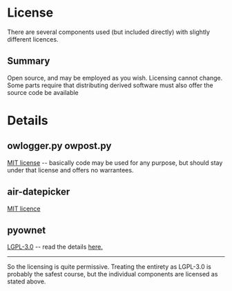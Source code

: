 # License

There are several components used (but included directly) with slightly different licences.

## Summary

Open source, and may be employed as you wish. Licensing cannot change. Some parts require that distributing derived software must also offer the source code be available

# Details

## owlogger.py owpost.py

[MIT license](https://github.com/alfille/owlogger) -- basically code may be used for any purpose, but should stay under that license and offers no warrantees.

## air-datepicker

[MIT licence](https://github.com/t1m0n/air-datepicker)

## pyownet

[LGPL-3.0](https://github.com/miccoli/pyownet) -- read the details [here.](https://github.com/miccoli/pyownet?tab=LGPL-3.0-1-ov-file#readme)

----

So the licensing is quite permissive. Treating the entirety as LGPL-3.0 is probably the safest course, but the individual components are licensed as stated above.